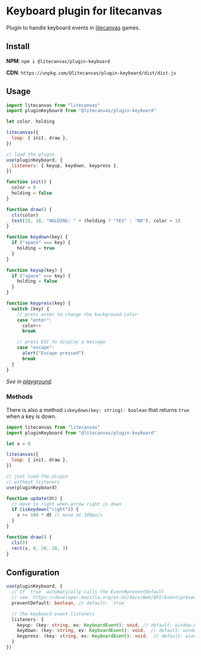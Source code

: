 # Keyboard plugin for litecanvas

Plugin to handle keyboard events in [litecanvas](https://github.com/litecanvas/engine) games.

## Install

**NPM**: `npm i @litecanvas/plugin-keyboard`

**CDN**: `https://unpkg.com/@litecanvas/plugin-keyboard/dist/dist.js`

## Usage

```js
import litecanvas from "litecanvas"
import pluginKeyboard from "@litecanvas/plugin-keyboard"

let color, holding

litecanvas({
  loop: { init, draw },
})

// load the plugin
use(pluginKeyboard, {
  listeners: { keyup, keydown, keypress },
})

function init() {
  color = 0
  holding = false
}

function draw() {
  cls(color)
  text(10, 10, "HOLDING: " + (holding ? "YES" : "NO"), color + 3)
}

function keydown(key) {
  if ("space" === key) {
    holding = true
  }
}

function keyup(key) {
  if ("space" === key) {
    holding = false
  }
}

function keypress(key) {
  switch (key) {
    // press enter to change the background color
    case "enter":
      color++
      break

    // press ESC to display a message
    case "escape":
      alert("Escape pressed")
      break
  }
}
```

_See in [playground](https://litecanvas.js.org?c=eJyVk02P0zAQhu%2F5FYMv66ilWeitKHwIql2g2h56QBxdZ5qYJLbxR0u16n9f28luW8SFSHEynpln5nUmRQE%2FsOOqR3AKOuGQM7lnFnTHjrVRXlavsqKAFTIjoVcmxDGthaxBSXANwm%2BP1olg9My0wLZqj7OY8U0JCcobqITlylQQivReCndcRHfjnLaLohi9s%2BAthNyHBgrzls%2FNnd3fz7NzQ%2FQxA%2BiU0gt4BBEwU6gMO8Bpmp3yLNt5yVMX0UVzGKJZteFGaEeDBXDzXNNL3dap4sdzgUJ3vhbydYvHrWKmip25tMx%2B2ZtpIlDV5lC%2BT%2FR4id2w5S3SIf37mJ1Hd4o6hTXPksFVpwyUcBveG9VV8RRL2LHOYna60BCFjRpihdX605evD3c5GHTeyHeR1FmaaJHs8I%2Bjb26nEG9yv17F6AUQmAB9LvMByM%2FlhkDYfliTfDr2MoF5flU6qK%2FUQdLwPDdArGYcCZRlCS%2BOSwnOeMyi1L9QXv8naDiLf5C0QWvPMHsQjjdALyBhplIQoHRo4jTzhska05BuGW%2BHaR6EpwzOLAJJ4WQxftHknUxGa2uQtdk1frn5HOFhMOIvAgz6sMtqvERazjS%2BMFmHxlGyTLsDBSuSX9UYJD8BJlYVKQ%3D%3D)_.

### Methods

There is also a method `iskeydown(key: string): boolean` that returns `true` when a key is down.

```js
import litecanvas from "litecanvas"
import pluginKeyboard from "@litecanvas/plugin-keyboard"

let x = 0

litecanvas({
  loop: { init, draw },
})

// just load the plugin
// without listeners
use(pluginKeyboard)

function update(dt) {
  // move to right when arrow right is down
  if (iskeydown("right")) {
    x += 100 * dt // move at 100px/s
  }
}

function draw() {
  cls(0)
  rect(x, 0, 20, 20, 3)
}
```

## Configuration

```ts
use(pluginKeyboard, {
  // If `true` automatically calls the Event#preventDefault
  // see: https://developer.mozilla.org/en-US/docs/Web/API/Event/preventDefault
  preventDefault: boolean, // default: `true`

  // The keyboard event listeners
  listeners: {
    keyup: (key: string, ev: KeyboardEvent): void, // default: window.keyup (if exists)
    keydown: (key: string, ev: KeyboardEvent): void,  // default: window.keydown (if exists)
    keypress: (key: string, ev: KeyboardEvent): void,  // default: window.keypress (if exists)
  }
})
```
